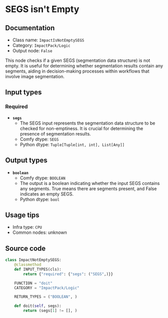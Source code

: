 # SEGS isn't Empty
## Documentation
- Class name: `ImpactIsNotEmptySEGS`
- Category: `ImpactPack/Logic`
- Output node: `False`

This node checks if a given SEGS (segmentation data structure) is not empty. It is useful for determining whether segmentation results contain any segments, aiding in decision-making processes within workflows that involve image segmentation.
## Input types
### Required
- **`segs`**
    - The SEGS input represents the segmentation data structure to be checked for non-emptiness. It is crucial for determining the presence of segmentation results.
    - Comfy dtype: `SEGS`
    - Python dtype: `Tuple[Tuple[int, int], List[Any]]`
## Output types
- **`boolean`**
    - Comfy dtype: `BOOLEAN`
    - The output is a boolean indicating whether the input SEGS contains any segments. True means there are segments present, and False indicates an empty SEGS.
    - Python dtype: `bool`
## Usage tips
- Infra type: `CPU`
- Common nodes: unknown


## Source code
```python
class ImpactNotEmptySEGS:
    @classmethod
    def INPUT_TYPES(cls):
        return {"required": {"segs": ("SEGS",)}}

    FUNCTION = "doit"
    CATEGORY = "ImpactPack/Logic"

    RETURN_TYPES = ("BOOLEAN", )

    def doit(self, segs):
        return (segs[1] != [], )

```
